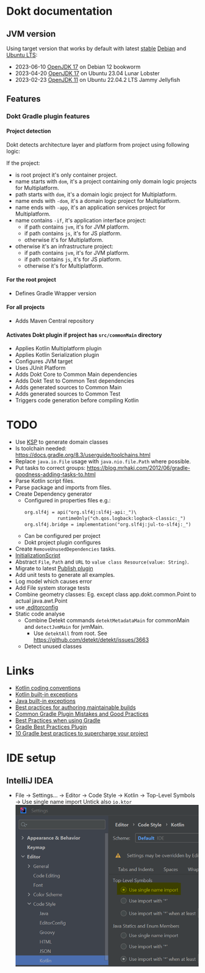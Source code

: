 # Dokt documentation

## JVM version

Using target version that works by default with latest [stable](https://www.debian.org/releases/)
[Debian](https://packages.debian.org/search?keywords=default-jre&searchon=names&suite=stable) and
[Ubuntu LTS](https://wiki.ubuntu.com/Releases):
- 2023-06-10 [OpenJDK 17](https://packages.debian.org/bookworm/default-jre) on Debian 12 bookworm
- 2023-04-20 [OpenJDK 17](https://packages.ubuntu.com/lunar/default-jre) on Ubuntu 23.04 Lunar Lobster
- 2023-02-23 [OpenJDK 11](https://packages.ubuntu.com/jammy/default-jre) on Ubuntu 22.04.2 LTS Jammy Jellyfish

## Features

### Dokt Gradle plugin features

#### Project detection

Dokt detects architecture layer and platform from project using following logic:

If the project:
- is root project it's only container project.
- name starts with `dom`, it's a project containing only domain logic projects for Multiplatform.
- path starts with `dom`, it's a domain logic project for Multiplatform.
- name ends with `-dom`, it's a domain logic project for Multiplatform.
- name ends with `-app`, it's an application services project for Multiplatform.
- name contains `-if`, it's application interface project:
  - if path contains `jvm`, it's for JVM platform.
  - if path contains `js`, it's for JS platform.
  - otherwise it's for Multiplatform.
- otherwise it's an infrastructure project:
  - if path contains `jvm`, it's for JVM platform.
  - if path contains `js`, it's for JS platform.
  - otherwise it's for Multiplatform.

#### For the root project

- Defines Gradle Wrapper version

#### For all projects

- Adds Maven Central repository

#### Activates Dokt plugin if project has `src/commonMain` directory
- Applies Kotlin Multiplatform plugin
- Applies Kotlin Serialization plugin
- Configures JVM target
- Uses JUnit Platform
- Adds Dokt Core to Common Main dependencies
- Adds Dokt Test to Common Test dependencies
- Adds generated sources to Common Main
- Adds generated sources to Common Test
- Triggers code generation before compiling Kotlin

# TODO

- Use [KSP](https://kotlinlang.org/docs/ksp-overview.html) to generate domain classes
- Is toolchain needed: https://docs.gradle.org/8.3/userguide/toolchains.html
- Replace `java.io.File` usage with `java.nio.file.Path` where possible.
- Put tasks to correct groups: https://blog.mrhaki.com/2012/06/gradle-goodness-adding-tasks-to.html
- Parse Kotlin script files.
- Parse package and imports from files.
- Create Dependency generator
  - Configured in properties files e.g.:
    ```properties
    org.slf4j = api("org.slf4j:slf4j-api:_")\
                runtimeOnly("ch.qos.logback:logback-classic:_")
    org.slf4j.bridge = implementation("org.slf4j:jul-to-slf4j:_")
    ```
  - Can be configured per project
  - Dokt project plugin configures
- Create `RemoveUnusedDependencies` tasks.
- [InitializationScript](https://docs.gradle.org/current/userguide/init_scripts.html)
- Abstract `File`, `Path` and `URL` to `value class Resource(value: String)`.
- Migrate to latest [Publish plugin](https://plugins.gradle.org/plugin/com.gradle.plugin-publish)
- Add unit tests to generate all examples.
- Log model which causes error
- Add File system storage tests
- Combine geometry classes: Eg. except class app.dokt.common.Point to actual java.awt.Point
- use [.editorconfig](https://editorconfig.org/)
- Static code analyse
  - Combine Detekt commands `detektMetadataMain` for commonMain and `detectJvmMain` for jvmMain.
    - Use `detektAll` from root. See https://github.com/detekt/detekt/issues/3663
  - Detect unused classes

# Links

- [Kotlin coding conventions](https://kotlinlang.org/docs/coding-conventions.html)
- [Kotlin built-in exceptions](https://kotlinlang.org/api/latest/jvm/stdlib/kotlin/-exception/#inheritors)
- [Java built-in exceptions](https://www.geeksforgeeks.org/built-exceptions-java-examples/)
- [Best practices for authoring maintainable builds](https://docs.gradle.org/current/userguide/authoring_maintainable_build_scripts.html)
- [Common Gradle Plugin Mistakes and Good Practices](https://marcelkliemannel.com/articles/2022/common-gradle-plugin-mistakes-and-good-practices/)
- [Best Practices when using Gradle](https://github.com/liutikas/gradle-best-practices)
- [Gradle Best Practices Plugin](https://github.com/autonomousapps/gradle-best-practices-plugin)
- [10 Gradle best practices to supercharge your project](https://gradlehero.com/gradle-best-practices/)

# IDE setup

## IntelliJ IDEA

- File -> Settings... -> Editor -> Code Style -> Kotlin -> Top-Level Symbols -> Use single name import
  Untick also `io.ktor`
  ![Use single name import](single-name-import.png "Use single name import")

